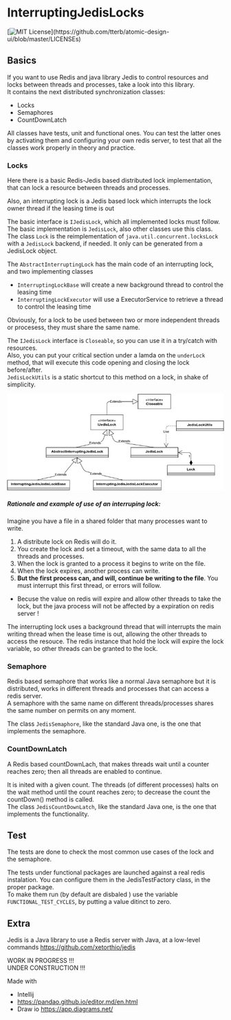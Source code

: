 # InterruptingJedisLocks

[![MIT License](https://img.shields.io/apm/l/atomic-design-ui.svg?)](https://github.com/tterb/atomic-design-ui/blob/master/LICENSEs)

## Basics

If you want to use Redis and java library Jedis to control resources and locks between threads and processes, take a look into this library.  
It contains the next distributed synchronization classes:
- Locks
- Semaphores
- CountDownLatch

All classes have tests, unit and functional ones. You can test the latter ones by activating them and configuring your own redis server, to test that all the classes work properly in theory and practice.


### Locks

Here there is a basic Redis-Jedis based distributed lock implementation, that can lock a resource between threads and processes.

Also, an interrupting lock is a Jedis based lock which interrupts the lock owner thread if the leasing time is out

The basic interface is ``IJedisLock``, which all implemented locks must follow.  
The basic implementation is ``JedisLock``, also other classes use this class.  
The class ``Lock`` is the reimplementation of ``java.util.concurrent.locksLock`` with a ``JedisLock`` backend, if needed. It only can be generated from a JedisLock object.  
  
The ``AbstractInterruptingLock`` has the main code of an interrupting lock, and two implementing classes
- ``InterruptingLockBase`` will create a new background thread to control the leasing time
- ``InterruptingLockExecutor`` will use a ExecutorService to retrieve a  thread to control the leasing time

Obviously, for a lock to be used between two or more independent threads or procesess, they must share the same name.  

The ``IJedisLock`` interface is ``Closeable``, so you can use it in a try/catch with resources.  
Also, you can put your critical section under a lamda on the ``underLock`` method, that will execute this code opening and closing the lock before/after.  
``JedisLockUtils`` is a static shortcut to this method on a lock, in shake of simplicity.     

![alt text](docs/JedisLock.png)



##### Rationale and example of use of an interruping lock:  

Imagine you have a file in a shared folder that many processes want to write.  
1. A distribute lock on Redis will do it.  
1. You create the lock and set a timeout, with the same data to all the threads and processes.   
1. When the lock is granted to a process it begins to write on the file.  
1. When the lock expires, another process can write.   
1. **But the first process can, and will, continue be writing to the file**. You must interrupt this first thread, or errors will follow.  
 - Becuse the value on redis will expire and allow other threads to take the lock, but the java process will not be affected by a expiration on redis server !  

The interrupting lock uses a background thread that will interrupts the main writing thread when the lease time is out, allowing the other threads to access the resouce. The redis instance that hold the lock will expire the lock variable, so other threads can be granted to the lock.  

### Semaphore

Redis based semaphore that works like a normal Java semaphore but it is distributed, works in different threads and processes that can access a redis server.  
A semaphore with the same name on different threads/processes shares the same number on permits on any moment.

The class ``JedisSemaphore``, like the standard Java one, is the one that implements the semaphore.
  

### CountDownLatch

A Redis based countDownLach, that makes threads wait until a counter reaches zero; then all threads are enabled to continue.  

It is inited with a given count. The threads (of different processes) halts on the wait method until the count reaches zero; to decrease the count the countDown() method is called.   
The class ``JedisCountDownLatch``, like the standard Java one, is the one that implements the functionality.

## Test 

The tests are done to check the most common use cases of the lock and the semaphore.    

The tests under functional packages are launched against a real redis instalation. You can configure them in the JedisTestFactory class, in the proper package.    
To make them run (by default are disbaled ) use the variable ``FUNCTIONAL_TEST_CYCLES``, by putting a value ditinct to zero. 


## Extra

Jedis is a Java library to use a Redis server with Java, at a low-level commands
https://github.com/xetorthio/jedis


WORK IN PROGRESS !!!  
UNDER CONSTRUCTION !!!


Made with
- Intellij
- https://pandao.github.io/editor.md/en.html 
- Draw io https://app.diagrams.net/
